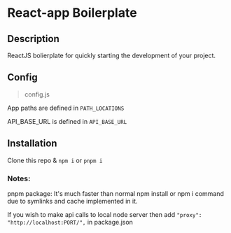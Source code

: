 # React-app Boilerplate

## Description
ReactJS bolierplate for quickly starting the development of your project. 

## Config
> config.js
> 
App paths are defined in `PATH_LOCATIONS`

API_BASE_URL is defined in  `API_BASE_URL`


## Installation
Clone this repo & `npm i` or `pnpm i` 


### Notes:
 pnpm package: It's much faster than normal npm install or npm i command due to symlinks and cache implemented in it.
 
 If you wish to make api calls to local node server then add `"proxy": "http://localhost:PORT/",` in package.json
 
